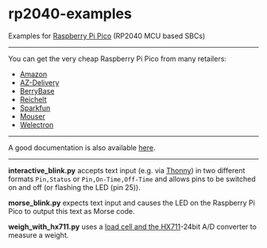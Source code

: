 # rp2040-examples
Examples for [Raspberry Pi Pico](https://www.raspberrypi.com/products/raspberry-pi-pico/) (RP2040 MCU based SBCs)

---

You can get the very cheap Raspberry Pi Pico from many retailers:  
* [Amazon](https://amzn.to/3JscWee)
* [AZ-Delivery](https://www.az-delivery.de/products/raspberry-pi-pico?variant=39388890988640)
* [BerryBase](https://www.berrybase.de/raspberry-pi-pico-rp2040-mikrocontroller-board)
* [Reichelt](https://www.reichelt.de/raspberry-pi-pico-rp2040-cortex-m0-microusb-rasp-pi-pico-p295706.html)
* [Sparkfun](https://www.sparkfun.com/products/17829?src=raspberrypi)
* [Mouser](https://www.mouser.de/ProductDetail/Raspberry-Pi/SC0915?qs=T%252BzbugeAwjgnLi4azxXVFA%3D%3D&src=raspberrypi)
* [Welectron](https://www.welectron.com/Raspberry-Pi-Pico?src=raspberrypi)

---

A good documentation is also available [here](https://www.raspberrypi.com/documentation/microcontrollers/raspberry-pi-pico.html).  

---

**interactive_blink.py** accepts text input (e.g. via [Thonny](https://thonny.org/)) in two different formats ```Pin,Status``` or ```Pin,On-Time,Off-Time``` and allows pins to be switched on and off (or flashing the LED (pin 25)).  

**morse_blink.py** expects text input and causes the LED on the Raspberry Pi Pico to output this text as Morse code.  

**weigh_with_hx711.py** uses a [load cell and the HX711](https://amzn.to/4b3HnTE)-24bit A/D converter to measure a weight.  
